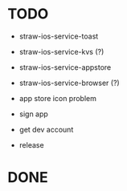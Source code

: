 # TODO

- straw-ios-service-toast
- straw-ios-service-kvs (?)
- straw-ios-service-appstore
- straw-ios-service-browser (?)

- app store icon problem

- sign app
- get dev account
- release

# DONE

